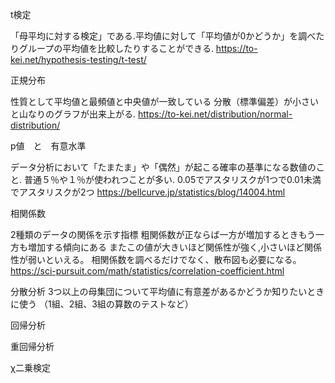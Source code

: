 
t検定

「母平均に対する検定」である.平均値に対して「平均値が0かどうか」を調べたりグループの平均値を比較したりすることができる.
https://to-kei.net/hypothesis-testing/t-test/

正規分布

性質として平均値と最頻値と中央値が一致している
分散（標準偏差）が小さいと山なりのグラフが出来上がる.
https://to-kei.net/distribution/normal-distribution/

p値　と　有意水準

データ分析において「たまたま」や「偶然」が起こる確率の基準になる数値のこと.
普通５％や１％が使われつことが多い.
0.05でアスタリスクが1つで0.01未満でアスタリスクが2つ
https://bellcurve.jp/statistics/blog/14004.html

相関係数

2種類のデータの関係を示す指標
粗関係数が正ならば一方が増加するときもう一方も増加する傾向にある
またこの値が大きいほど関係性が強く,小さいほど関係性が弱いといえる。
相関係数を調べるだけでなく、散布図も必要になる。
https://sci-pursuit.com/math/statistics/correlation-coefficient.html

分散分析
3つ以上の母集団について平均値に有意差があるかどうか知りたいときに使う
（1組、2組、3組の算数のテストなど）

回帰分析

重回帰分析

χ二乗検定
